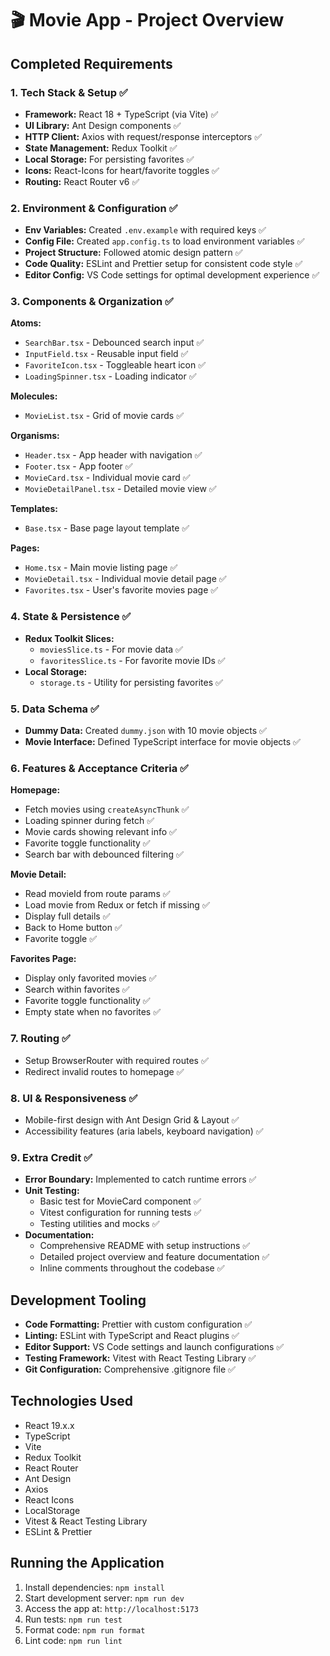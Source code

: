# 🎬 Movie App - Project Overview

## Completed Requirements

### 1. Tech Stack & Setup ✅

- **Framework:** React 18 + TypeScript (via Vite) ✅
- **UI Library:** Ant Design components ✅
- **HTTP Client:** Axios with request/response interceptors ✅
- **State Management:** Redux Toolkit ✅
- **Local Storage:** For persisting favorites ✅
- **Icons:** React-Icons for heart/favorite toggles ✅
- **Routing:** React Router v6 ✅

### 2. Environment & Configuration ✅

- **Env Variables:** Created `.env.example` with required keys ✅
- **Config File:** Created `app.config.ts` to load environment variables ✅
- **Project Structure:** Followed atomic design pattern ✅
- **Code Quality:** ESLint and Prettier setup for consistent code style ✅
- **Editor Config:** VS Code settings for optimal development experience ✅

### 3. Components & Organization ✅

**Atoms:**

- `SearchBar.tsx` - Debounced search input ✅
- `InputField.tsx` - Reusable input field ✅
- `FavoriteIcon.tsx` - Toggleable heart icon ✅
- `LoadingSpinner.tsx` - Loading indicator ✅

**Molecules:**

- `MovieList.tsx` - Grid of movie cards ✅

**Organisms:**

- `Header.tsx` - App header with navigation ✅
- `Footer.tsx` - App footer ✅
- `MovieCard.tsx` - Individual movie card ✅
- `MovieDetailPanel.tsx` - Detailed movie view ✅

**Templates:**

- `Base.tsx` - Base page layout template ✅

**Pages:**

- `Home.tsx` - Main movie listing page ✅
- `MovieDetail.tsx` - Individual movie detail page ✅
- `Favorites.tsx` - User's favorite movies page ✅

### 4. State & Persistence ✅

- **Redux Toolkit Slices:**
  - `moviesSlice.ts` - For movie data ✅
  - `favoritesSlice.ts` - For favorite movie IDs ✅
- **Local Storage:**
  - `storage.ts` - Utility for persisting favorites ✅

### 5. Data Schema ✅

- **Dummy Data:** Created `dummy.json` with 10 movie objects ✅
- **Movie Interface:** Defined TypeScript interface for movie objects ✅

### 6. Features & Acceptance Criteria ✅

**Homepage:**

- Fetch movies using `createAsyncThunk` ✅
- Loading spinner during fetch ✅
- Movie cards showing relevant info ✅
- Favorite toggle functionality ✅
- Search bar with debounced filtering ✅

**Movie Detail:**

- Read movieId from route params ✅
- Load movie from Redux or fetch if missing ✅
- Display full details ✅
- Back to Home button ✅
- Favorite toggle ✅

**Favorites Page:**

- Display only favorited movies ✅
- Search within favorites ✅
- Favorite toggle functionality ✅
- Empty state when no favorites ✅

### 7. Routing ✅

- Setup BrowserRouter with required routes ✅
- Redirect invalid routes to homepage ✅

### 8. UI & Responsiveness ✅

- Mobile-first design with Ant Design Grid & Layout ✅
- Accessibility features (aria labels, keyboard navigation) ✅

### 9. Extra Credit ✅

- **Error Boundary:** Implemented to catch runtime errors ✅
- **Unit Testing:**
  - Basic test for MovieCard component ✅
  - Vitest configuration for running tests ✅
  - Testing utilities and mocks ✅
- **Documentation:**
  - Comprehensive README with setup instructions ✅
  - Detailed project overview and feature documentation ✅
  - Inline comments throughout the codebase ✅

## Development Tooling

- **Code Formatting:** Prettier with custom configuration ✅
- **Linting:** ESLint with TypeScript and React plugins ✅
- **Editor Support:** VS Code settings and launch configurations ✅
- **Testing Framework:** Vitest with React Testing Library ✅
- **Git Configuration:** Comprehensive .gitignore file ✅

## Technologies Used

- React 19.x.x
- TypeScript
- Vite
- Redux Toolkit
- React Router
- Ant Design
- Axios
- React Icons
- LocalStorage
- Vitest & React Testing Library
- ESLint & Prettier

## Running the Application

1. Install dependencies: `npm install`
2. Start development server: `npm run dev`
3. Access the app at: `http://localhost:5173`
4. Run tests: `npm run test`
5. Format code: `npm run format`
6. Lint code: `npm run lint`
